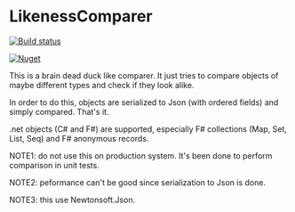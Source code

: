 # LikenessComparer

[![Build status](https://github.com/pchalamet/likeness-comparer/workflows/build/badge.svg)](https://github.com/pchalamet/likeness-comparer/actions?query=workflow%3Abuild) 

[![Nuget](https://img.shields.io/nuget/v/LikenessComparer?logo=nuget)](https://nuget.org/packages/LikenessComparer)

This is a brain dead duck like comparer. It just tries to compare objects of maybe different types and check if they look alike.

In order to do this, objects are serialized to Json (with ordered fields) and simply compared. That's it.

.net objects (C# and F#) are supported, especially F# collections (Map, Set, List, Seq) and F# anonymous records.

NOTE1: do not use this on production system. It's been done to perform comparison in unit tests.

NOTE2: peformance can't be good since serialization to Json is done.

NOTE3: this use Newtonsoft.Json.
